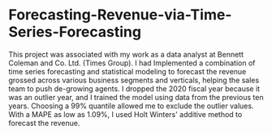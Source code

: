 # Forecasting-Revenue-via-Time-Series-Forecasting
This project was associated with my work as a data analyst at Bennett Coleman and Co. Ltd. (Times Group). I had Implemented a combination of time series forecasting and statistical modeling to forecast the revenue grossed across various business segments and verticals, helping the sales team to push de-growing agents. I dropped the 2020 fiscal year because it was an outlier year, and I trained the model using data from the previous ten years. Choosing a 99% quantile allowed me to exclude the outlier values. With a MAPE as low as 1.09%, I used Holt Winters' additive method to forecast the revenue.
